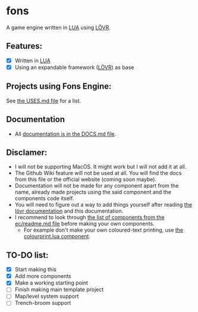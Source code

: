 # fons
A game engine written in [LUA](https://en.wikipedia.org/wiki/Lua_(programming_language)) using [LÖVR](https://github.com/bjornbytes/lovr).

## Features:
- [x] Written in [LUA](https://en.wikipedia.org/wiki/Lua_(programming_language))
- [x] Using an expandable framework ([LÖVR](https://github.com/bjornbytes/lovr)) as base

## Projects using Fons Engine:
See [the USES.md file](/USES.md) for a list.

## Documentation
- All [documentation is in the DOCS.md file](/DOCS.md).

## Disclamer:
- I will not be supporting MacOS. It might work but I will not add it at all.
- The Github Wiki feature will not be used at all. You will find the docs from this file or the official website (coming soon maybe).
- Documentation will not be made for any component apart from the name, already made projects using the said component and the components code itself.
- You will need to figure out a way to add things yourself after reading [the lövr documentation](https://lovr.org) and this documentation.
- I recommend to look through [the list of components from the ec/readme.md file](/src/ec/README.md) before making your own components.
    - For example don't make your own coloured-text printing, use [the colourprint.lua component](/src/ec/fons/base/utils/colourprint.lua).

## TO-DO list:
- [x] Start making this
- [x] Add more components
- [x] Make a working starting point
- [ ] Finish making main template project
- [ ] Map/level system support
- [ ] Trench-broom support
